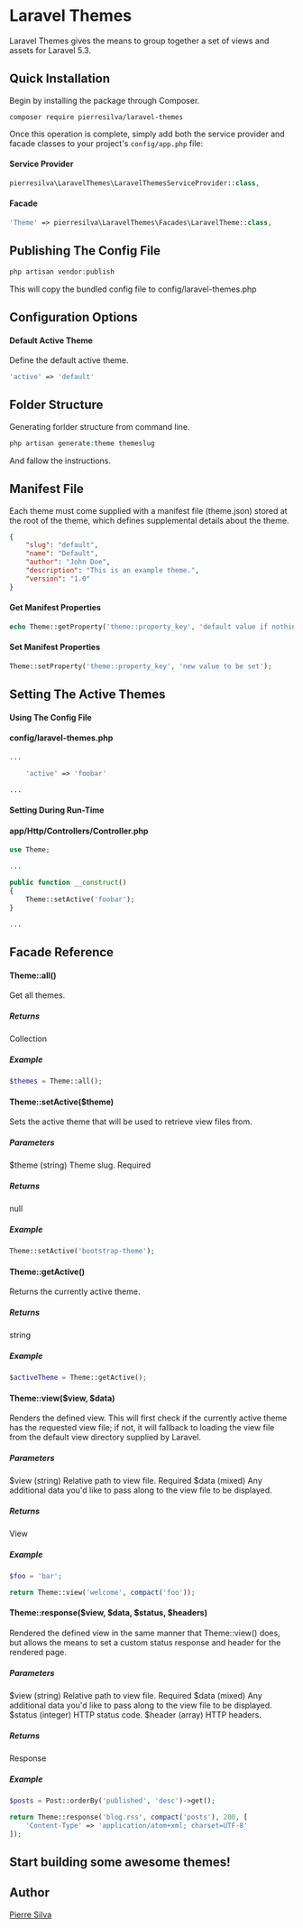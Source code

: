 Laravel Themes
==================
Laravel Themes gives the means to group together a set of views and assets for Laravel 5.3.

Quick Installation
------------------
Begin by installing the package through Composer.

```
composer require pierresilva/laravel-themes
```

Once this operation is complete, simply add both the service provider and facade classes to your project's `config/app.php` file:

#### Service Provider
```php
pierresilva\LaravelThemes\LaravelThemesServiceProvider::class,
```

#### Facade
```php
'Theme' => pierresilva\LaravelThemes\Facades\LaravelTheme::class,
```

Publishing The Config File
--------------------------
```php
php artisan vendor:publish
```
This will copy the bundled config file to config/laravel-themes.php

Configuration Options
---------------------
#### Default Active Theme
Define the default active theme.
```php
'active' => 'default'
```

Folder Structure
----------------
Generating forlder structure from command line.
```php
php artisan generate:theme themeslug
```
And fallow the instructions.

Manifest File
-------------
Each theme must come supplied with a manifest file (theme.json) stored at the root of the theme, which defines supplemental details about the theme.
```json
{
    "slug": "default",
    "name": "Default",
    "author": "John Doe",
    "description": "This is an example theme.",
    "version": "1.0"
}
```

#### Get Manifest Properties
```php
echo Theme::getProperty('theme::property_key', 'default value if nothing is returned');
```

#### Set Manifest Properties
```php
Theme::setProperty('theme::property_key', 'new value to be set');
```

Setting The Active Themes
-------------------------
#### Using The Config File
#### config/laravel-themes.php
```php
...

    'active' => 'foobar'

...
```

#### Setting During Run-Time
#### app/Http/Controllers/Controller.php
```php
use Theme;

...

public function __construct()
{
    Theme::setActive('foobar');
}

...
```

Facade Reference
----------------

#### Theme::all()
Get  all themes.
##### Returns
Collection
##### Example
```php
$themes = Theme::all();
```

#### Theme::setActive($theme)
Sets the active theme that will be used to retrieve view files from.

##### Parameters
$theme (string) Theme slug. Required
##### Returns
null
##### Example
```php
Theme::setActive('bootstrap-theme');
```

#### Theme::getActive()
Returns the currently active theme. 

##### Returns
string
##### Example
```php
$activeTheme = Theme::getActive();
```

#### Theme::view($view, $data)
Renders the defined view. This will first check if the currently active theme has the requested view file; if not, it will fallback to loading the view file from the default view directory supplied by Laravel. 

##### Parameters
$view (string) Relative path to view file. Required
$data (mixed) Any additional data you'd like to pass along to the view file to be displayed.
##### Returns
View
##### Example
```php
$foo = 'bar';

return Theme::view('welcome', compact('foo'));
```

#### Theme::response($view, $data, $status, $headers)
Rendered the defined view in the same manner that Theme::view() does, but allows the means to set a custom status response and header for the rendered page.

##### Parameters
$view (string) Relative path to view file. Required
$data (mixed) Any additional data you'd like to pass along to the view file to be displayed.
$status (integer) HTTP status code.
$header (array) HTTP headers.
##### Returns
Response
##### Example
```php
$posts = Post::orderBy('published', 'desc')->get();

return Theme::response('blog.rss', compact('posts'), 200, [
    'Content-Type' => 'application/atom+xml; charset=UTF-8'
]);
```

## Start building some awesome themes!

## Author

[Pierre Silva](http://www.lab3studio.com)